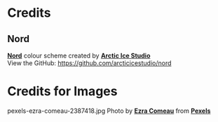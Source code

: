 # Credits

## Nord

[**Nord**](https://www.nordtheme.com/) colour scheme created by [**Arctic Ice Studio**](https://www.arcticicestudio.com/)  
View the GitHub: https://github.com/arcticicestudio/nord

# Credits for Images

pexels-ezra-comeau-2387418.jpg Photo by **[Ezra Comeau](https://www.pexels.com/@ezra-comeau-1257076?utm_content=attributionCopyText&utm_medium=referral&utm_source=pexels)** from **[Pexels](https://www.pexels.com/photo/landscape-photography-of-mountain-and-body-of-water-2387418/?utm_content=attributionCopyText&utm_medium=referral&utm_source=pexels)**

